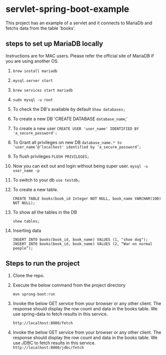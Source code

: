 # servlet-spring-boot-example

This project has an example of a servlet and it connects to MariaDb and fetchs data from the table 'books'.

## steps to set up MariaDB locally

Instructions are for MAC users. Please refer the official site of MariaDB if you are using another OS.

1. `brew install mariadb`
2. `mysql.server start`
3. `brew services start mariadb`
4. `sudo mysql -u root`
5. To check the DB's available by default `Show databases;`
6. To create a new DB 'CREATE DATABASE `database_name`;`
7. To create a new user `CREATE USER 'user_name' IDENTIFIED BY 'a_secure_password';`
8. To Grant all privileges on new DB   `database_name.* to ‘user_name’@‘localhost' identified by ‘a_secure_password’;`
9. To flush privileges `FLUSH PRIVILEGES;`
10. Now you can exit out and login without being super user. `mysql -u user_name -p`

11. To switch to your db `use testdb;`
12. To create a new table. 

    `CREATE TABLE books(book_id Integer NOT NULL, book_name VARCHAR(100) NOT NULL);`
13. To show all the tables in the DB 
   
    `show tables;`
14. Inserting data 

    `INSERT INTO books(book_id, book_name) VALUES (1, "shoe dog");
     INSERT INTO books(book_id, book_name) VALUES (2, “War on normal people”);`

## Steps to run the project 

1. Clone the repo.
2. Execute the below command from the project directory 
   
   `mvn sprong-boot:run`
3. Invoke the below GET service from your browser or any other client. The response should display the row count and data in the books table. We use spring-data to fetch results in this service. 

   `http://localhost:8080/fetch`
   
4. Invoke the below GET service from your browser or any other client. The response should display the row count and data in the books table. We use JDBC to fetch results in this service.
   `http://localhost:8080/jdbc/fetch`
